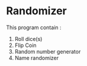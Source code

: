 # Randomizer
This program contain :
1. Roll dice(s)
2. Flip Coin
3. Random number generator
4. Name randomizer
